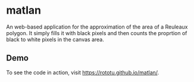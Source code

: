 # matlan

An web-based application for the approximation of the area of a Reuleaux polygon. It simply fills it with black pixels and then counts the proprtion of black to white pixels in the canvas area.  

## Demo

To see the code in action, visit https://rototu.github.io/matlan/.  
